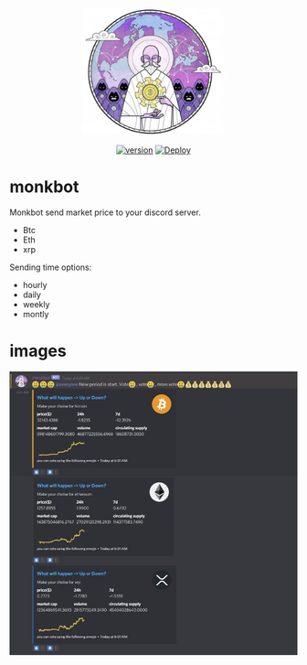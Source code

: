 <p align="center"><img src="https://github.com/cemkiy/monkbot/blob/main/satoshi.JPG?size=128" width="250"></p>
<p align="center">
  <a href=""><img src="https://img.shields.io/badge/version-1.0.0-green.svg" alt="version"></a>
  <a href="https://heroku.com/deploy"><img src="https://www.herokucdn.com/deploy/button.svg" alt="Deploy"></a>
</p>

# monkbot

Monkbot send market price to your discord server.

- Btc
- Eth
- xrp

Sending time options:

- hourly
- daily
- weekly
- montly

# images

![messages](https://github.com/cemkiy/monkbot/blob/main/message.JPG)
